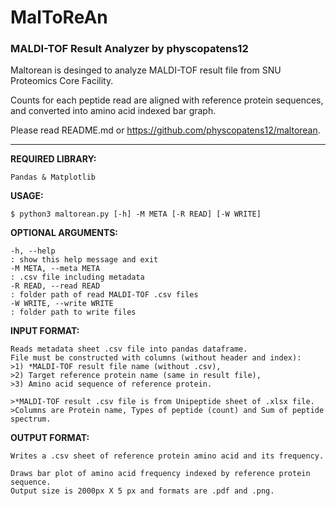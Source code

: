 # MalToReAn   
### MALDI-TOF Result Analyzer by physcopatens12   

Maltorean is desinged to analyze MALDI-TOF result file from SNU Proteomics Core Facility.   
   
Counts for each peptide read are aligned with reference protein sequences,   
and converted into amino acid indexed bar graph.   
   
Please read README.md or https://github.com/physcopatens12/maltorean.   

-------------------------------------------------------------

**REQUIRED LIBRARY:**   
```
Pandas & Matplotlib   
```

**USAGE:**   
```
$ python3 maltorean.py [-h] -M META [-R READ] [-W WRITE]
```   

**OPTIONAL ARGUMENTS:**   
```
-h, --help   
: show this help message and exit   
-M META, --meta META   
: .csv file including metadata   
-R READ, --read READ   
: folder path of read MALDI-TOF .csv files   
-W WRITE, --write WRITE   
: folder path to write files   
```

**INPUT FORMAT:**   
```
Reads metadata sheet .csv file into pandas dataframe.   
File must be constructed with columns (without header and index):   
>1) *MALDI-TOF result file name (without .csv),   
>2) Target reference protein name (same in result file),   
>3) Amino acid sequence of reference protein.   

>*MALDI-TOF result .csv file is from Unipeptide sheet of .xlsx file.   
>Columns are Protein name, Types of peptide (count) and Sum of peptide spectrum.   
```

**OUTPUT FORMAT:**   
```
Writes a .csv sheet of reference protein amino acid and its frequency.   
   
Draws bar plot of amino acid frequency indexed by reference protein sequence.   
Output size is 2000px X 5 px and formats are .pdf and .png.   
```
